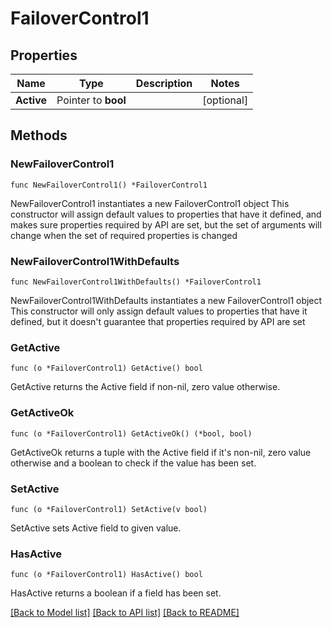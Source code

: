# FailoverControl1

## Properties

Name | Type | Description | Notes
------------ | ------------- | ------------- | -------------
**Active** | Pointer to **bool** |  | [optional] 

## Methods

### NewFailoverControl1

`func NewFailoverControl1() *FailoverControl1`

NewFailoverControl1 instantiates a new FailoverControl1 object
This constructor will assign default values to properties that have it defined,
and makes sure properties required by API are set, but the set of arguments
will change when the set of required properties is changed

### NewFailoverControl1WithDefaults

`func NewFailoverControl1WithDefaults() *FailoverControl1`

NewFailoverControl1WithDefaults instantiates a new FailoverControl1 object
This constructor will only assign default values to properties that have it defined,
but it doesn't guarantee that properties required by API are set

### GetActive

`func (o *FailoverControl1) GetActive() bool`

GetActive returns the Active field if non-nil, zero value otherwise.

### GetActiveOk

`func (o *FailoverControl1) GetActiveOk() (*bool, bool)`

GetActiveOk returns a tuple with the Active field if it's non-nil, zero value otherwise
and a boolean to check if the value has been set.

### SetActive

`func (o *FailoverControl1) SetActive(v bool)`

SetActive sets Active field to given value.

### HasActive

`func (o *FailoverControl1) HasActive() bool`

HasActive returns a boolean if a field has been set.


[[Back to Model list]](../README.md#documentation-for-models) [[Back to API list]](../README.md#documentation-for-api-endpoints) [[Back to README]](../README.md)



